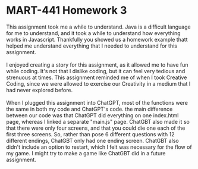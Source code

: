 # MART-441 Homework 3

This assignment took me a while to understand. Java is a difficult language for me to understand, and it took a while to understand how everything works in Javascript. Thankfully you showed us a homework example thatt helped me understand everything that I needed to understand for this assignment.
<br>
<br>
I enjoyed creating a story for this assignment, as it allowed me to have fun while coding. It's not that I dislike coding, but it can feel very tedious and strenuous at times. This assignment reminded me of when I took Creative Coding, since we were allowed to exercise our Creativity in a medium that I had never explored before.
<br>
<br>
When I plugged this assignment into ChatGPT, most of the functions were the same in both my code and ChatGPT's code. the main difference between our code was that ChatGPT did everything on one index.html page, whereas I linked a separate "main.js" page. ChatGBT also made it so that there were only four screens, and that you could die one each of the first three screens. So, rather than pose 6 different questions with 12 different endings, ChatGBT only had one ending screen. ChatGBT also didn't include an option to restart, which I felt was necessary for the flow of my game. I might try to make a game like ChatGBT did in a future assignment.
